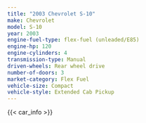 ```yaml
---
title: "2003 Chevrolet S-10"
make: Chevrolet
model: S-10
year: 2003
engine-fuel-type: flex-fuel (unleaded/E85)
engine-hp: 120
engine-cylinders: 4
transmission-type: Manual
driven-wheels: Rear wheel drive
number-of-doors: 3
market-category: Flex Fuel
vehicle-size: Compact
vehicle-style: Extended Cab Pickup
---
```


{{< car_info >}}
